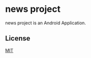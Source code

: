 # news project
news project is an Android Application.




## License
[MIT](https://choosealicense.com/licenses/mit/)
